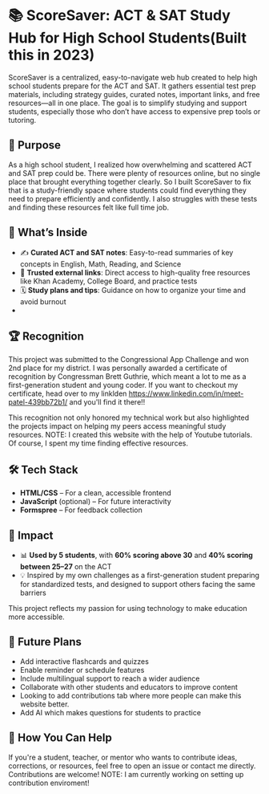 # 📚 ScoreSaver: ACT & SAT Study Hub for High School Students(Built this in 2023)

ScoreSaver is a centralized, easy-to-navigate web hub created to help high school students prepare for the ACT and SAT. It gathers essential test prep materials, including strategy guides, curated notes, important links, and free resources—all in one place. The goal is to simplify studying and support students, especially those who don’t have access to expensive prep tools or tutoring.

## 🎯 Purpose
As a high school student, I realized how overwhelming and scattered ACT and SAT prep could be. There were plenty of resources online, but no single place that brought everything together clearly. So I built ScoreSaver to fix that is a  study-friendly space where students could find everything they need to prepare efficiently and confidently. I also struggles with these tests and finding these resources felt like full time job.

## 🧠 What’s Inside
- ✍️ **Curated ACT and SAT notes**: Easy-to-read summaries of key concepts in English, Math, Reading, and Science  
- 🔗 **Trusted external links**: Direct access to high-quality free resources like Khan Academy, College Board, and practice tests  
- 🗓️ **Study plans and tips**: Guidance on how to organize your time and avoid burnout
- 
## 🏆 Recognition
This project was submitted to the Congressional App Challenge and won 2nd place for my district. I was personally awarded a certificate of recognition by Congressman Brett Guthrie, which meant a lot to me as a first-generation student and young coder. If you want to checkout my certificate, head over to my linklden https://www.linkedin.com/in/meet-patel-439bb72b1/ and you'll find it there!!

This recognition not only honored my technical work but also highlighted the projects impact on helping my peers access meaningful study resources. NOTE: I created this website with the help of Youtube tutorials. Of course, I spent my time finding effective resources. 
## 🛠 Tech Stack
- **HTML/CSS** – For a clean, accessible frontend  
- **JavaScript** (optional) – For future interactivity  
- **Formspree** – For feedback collection

## 🌟 Impact

- 📊 **Used by 5 students**, with **60% scoring above 30** and **40% scoring between 25–27** on the ACT
- 💡 Inspired by my own challenges as a first-generation student preparing for standardized tests, and designed to support others facing the same barriers

This project reflects my passion for using technology to make education more accessible.


## 📌 Future Plans
- Add interactive flashcards and quizzes  
- Enable reminder or schedule features  
- Include multilingual support to reach a wider audience  
- Collaborate with other students and educators to improve content
- Looking to add contributions tab where more people can make this website better.
- Add AI which makes questions for students to practice

## 🤝 How You Can Help
If you're a student, teacher, or mentor who wants to contribute ideas, corrections, or resources, feel free to open an issue or contact me directly. Contributions are welcome! NOTE: I am currently working on setting up contribution enviroment!
